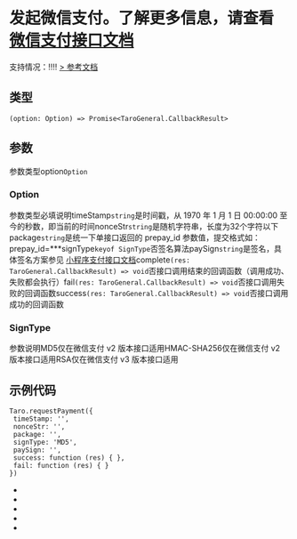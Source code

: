 # 发起微信支付。了解更多信息，请查看[微信支付接口文档](https://pay.weixin.qq.com/wiki/doc/api/wxa/wxa_api.php?chapter=7_3&index=1)
支持情况：!!!!
[> 参考文档
](https://developers.weixin.qq.com/miniprogram/dev/api/payment/wx.requestPayment.html)
## 类型[​](requestPayment.html#类型)
```tsx
(option: Option) => Promise<TaroGeneral.CallbackResult>
```

## 参数[​](requestPayment.html#参数)
参数类型option`Option`
### Option[​](requestPayment.html#option)
参数类型必填说明timeStamp`string`是时间戳，从 1970 年 1 月 1 日 00:00:00 至今的秒数，即当前的时间nonceStr`string`是随机字符串，长度为32个字符以下package`string`是统一下单接口返回的 prepay_id 参数值，提交格式如：prepay_id=***signType`keyof SignType`否签名算法paySign`string`是签名，具体签名方案参见 [小程序支付接口文档](https://pay.weixin.qq.com/wiki/doc/api/wxa/wxa_api.php?chapter=7_7&index=3)complete`(res: TaroGeneral.CallbackResult) => void`否接口调用结束的回调函数（调用成功、失败都会执行）fail`(res: TaroGeneral.CallbackResult) => void`否接口调用失败的回调函数success`(res: TaroGeneral.CallbackResult) => void`否接口调用成功的回调函数
### SignType[​](requestPayment.html#signtype)
参数说明MD5仅在微信支付 v2 版本接口适用HMAC-SHA256仅在微信支付 v2 版本接口适用RSA仅在微信支付 v3 版本接口适用
## 示例代码[​](requestPayment.html#示例代码)
```tsx
Taro.requestPayment({
 timeStamp: '',
 nonceStr: '',
 package: '',
 signType: 'MD5',
 paySign: '',
 success: function (res) { },
 fail: function (res) { }
})
```

- 
- 

- 
- 

-
